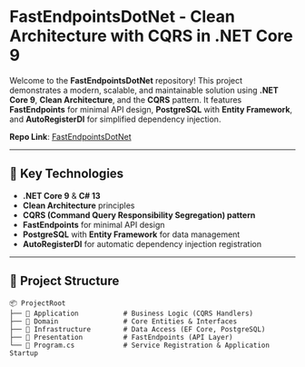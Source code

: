 # FastEndpointsDotNet - Clean Architecture with CQRS in .NET Core 9

Welcome to the **FastEndpointsDotNet** repository! This project demonstrates a modern, scalable, and maintainable solution using **.NET Core 9**, **Clean Architecture**, and the **CQRS** pattern. It features **FastEndpoints** for minimal API design, **PostgreSQL** with **Entity Framework**, and **AutoRegisterDI** for simplified dependency injection.

**Repo Link**: [FastEndpointsDotNet](https://github.com/iamhasibulhasan/FastEndpointsDotNet.git)

---

## 🚀 **Key Technologies**
- **.NET Core 9** & **C# 13**
- **Clean Architecture** principles
- **CQRS (Command Query Responsibility Segregation) pattern**
- **FastEndpoints** for minimal API design
- **PostgreSQL** with **Entity Framework** for data management
- **AutoRegisterDI** for automatic dependency injection registration

---

## 📂 **Project Structure**

```plaintext
📦 ProjectRoot
├── 📁 Application           # Business Logic (CQRS Handlers)
├── 📁 Domain                # Core Entities & Interfaces
├── 📁 Infrastructure        # Data Access (EF Core, PostgreSQL)
├── 📁 Presentation          # FastEndpoints (API Layer)
└── 📄 Program.cs            # Service Registration & Application Startup
